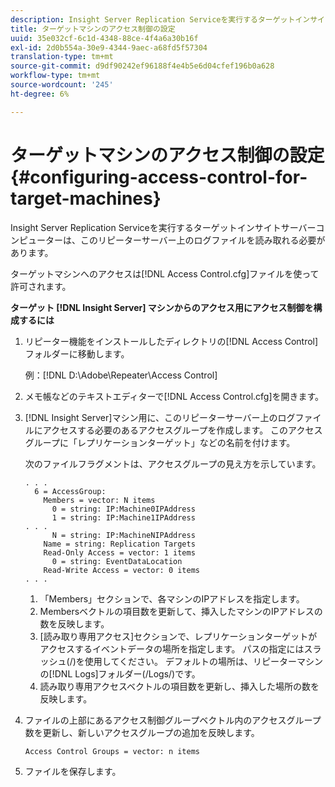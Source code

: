 ```yaml
---
description: Insight Server Replication Serviceを実行するターゲットインサイトサーバーコンピューターは、このリピーターサーバー上のログファイルを読み取れる必要があります。
title: ターゲットマシンのアクセス制御の設定
uuid: 35e032cf-6c1d-4348-88ce-4f4a6a30b16f
exl-id: 2d0b554a-30e9-4344-9aec-a68fd5f57304
translation-type: tm+mt
source-git-commit: d9df90242ef96188f4e4b5e6d04cfef196b0a628
workflow-type: tm+mt
source-wordcount: '245'
ht-degree: 6%

---
```


# ターゲットマシンのアクセス制御の設定{#configuring-access-control-for-target-machines}

Insight Server Replication Serviceを実行するターゲットインサイトサーバーコンピューターは、このリピーターサーバー上のログファイルを読み取れる必要があります。

ターゲットマシンへのアクセスは[!DNL Access Control.cfg]ファイルを使って許可されます。

**ターゲット [!DNL Insight Server] マシンからのアクセス用にアクセス制御を構成するには**

1. リピーター機能をインストールしたディレクトリの[!DNL Access Control]フォルダーに移動します。

   例：[!DNL D:\Adobe\Repeater\Access Control]

1. メモ帳などのテキストエディターで[!DNL Access Control.cfg]を開きます。
1. [!DNL Insight Server]マシン用に、このリピーターサーバー上のログファイルにアクセスする必要のあるアクセスグループを作成します。 このアクセスグループに「レプリケーションターゲット」などの名前を付けます。

   次のファイルフラグメントは、アクセスグループの見え方を示しています。

   ```
   . . . 
     6 = AccessGroup: 
       Members = vector: N items 
         0 = string: IP:Machine0IPAddress 
         1 = string: IP:Machine1IPAddress 
   . . . 
         N = string: IP:MachineNIPAddress 
       Name = string: Replication Targets 
       Read-Only Access = vector: 1 items 
         0 = string: EventDataLocation 
       Read-Write Access = vector: 0 items 
   . . .
   ```

   1. 「Members」セクションで、各マシンのIPアドレスを指定します。
   1. Membersベクトルの項目数を更新して、挿入したマシンのIPアドレスの数を反映します。
   1. [読み取り専用アクセス]セクションで、レプリケーションターゲットがアクセスするイベントデータの場所を指定します。 パスの指定にはスラッシュ(/)を使用してください。 デフォルトの場所は、リピーターマシンの[!DNL Logs]フォルダー(/Logs/)です。
   1. 読み取り専用アクセスベクトルの項目数を更新し、挿入した場所の数を反映します。

1. ファイルの上部にあるアクセス制御グループベクトル内のアクセスグループ数を更新し、新しいアクセスグループの追加を反映します。

   ```
   Access Control Groups = vector: n items
   ```

1. ファイルを保存します。
